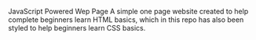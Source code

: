 JavaScript Powered Wep Page
A simple one page website created to help complete beginners learn HTML basics, which in this repo has also been styled to help beginners learn CSS basics.